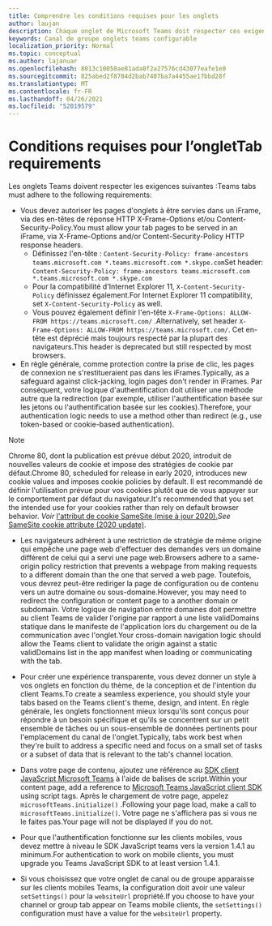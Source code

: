 ```yaml
---
title: Comprendre les conditions requises pour les onglets
author: laujan
description: Chaque onglet de Microsoft Teams doit respecter ces exigences.
keywords: Canal de groupe onglets teams configurable
localization_priority: Normal
ms.topic: conceptual
ms.author: lajanuar
ms.openlocfilehash: 8013c10050ae81ada0f2a27576cd43077eafe1e0
ms.sourcegitcommit: 825abed2f8784d2bab7407ba7a4455ae17bbd28f
ms.translationtype: MT
ms.contentlocale: fr-FR
ms.lasthandoff: 04/26/2021
ms.locfileid: "52019579"
---
```

# <a name="tab-requirements"></a><span data-ttu-id="1fd73-104">Conditions requises pour l’onglet</span><span class="sxs-lookup"><span data-stu-id="1fd73-104">Tab requirements</span></span>

<span data-ttu-id="1fd73-105">Les onglets Teams doivent respecter les exigences suivantes :</span><span class="sxs-lookup"><span data-stu-id="1fd73-105">Teams tabs must adhere to the following requirements:</span></span>

* <span data-ttu-id="1fd73-106">Vous devez autoriser les pages d'onglets à être servies dans un iFrame, via des en-têtes de réponse HTTP X-Frame-Options et/ou Content-Security-Policy.</span><span class="sxs-lookup"><span data-stu-id="1fd73-106">You must allow your tab pages to be served in an iFrame, via X-Frame-Options and/or Content-Security-Policy HTTP response headers.</span></span>
  * <span data-ttu-id="1fd73-107">Définissez l'en-tête : `Content-Security-Policy: frame-ancestors teams.microsoft.com *.teams.microsoft.com *.skype.com`</span><span class="sxs-lookup"><span data-stu-id="1fd73-107">Set header: `Content-Security-Policy: frame-ancestors teams.microsoft.com *.teams.microsoft.com *.skype.com`</span></span>
  * <span data-ttu-id="1fd73-108">Pour la compatibilité d'Internet Explorer 11, `X-Content-Security-Policy` définissez également.</span><span class="sxs-lookup"><span data-stu-id="1fd73-108">For Internet Explorer 11 compatibility, set `X-Content-Security-Policy` as well.</span></span>
  * <span data-ttu-id="1fd73-109">Vous pouvez également définir l'en-tête `X-Frame-Options: ALLOW-FROM https://teams.microsoft.com/` .</span><span class="sxs-lookup"><span data-stu-id="1fd73-109">Alternatively, set header `X-Frame-Options: ALLOW-FROM https://teams.microsoft.com/`.</span></span> <span data-ttu-id="1fd73-110">Cet en-tête est déprécié mais toujours respecté par la plupart des navigateurs.</span><span class="sxs-lookup"><span data-stu-id="1fd73-110">This header is deprecated but still respected by most browsers.</span></span>
* <span data-ttu-id="1fd73-111">En règle générale, comme protection contre la prise de clic, les pages de connexion ne s'restitueraient pas dans les iFrames.</span><span class="sxs-lookup"><span data-stu-id="1fd73-111">Typically, as a safeguard against click-jacking, login pages don't render in iFrames.</span></span> <span data-ttu-id="1fd73-112">Par conséquent, votre logique d'authentification doit utiliser une méthode autre que la redirection (par exemple, utiliser l'authentification basée sur les jetons ou l'authentification basée sur les cookies).</span><span class="sxs-lookup"><span data-stu-id="1fd73-112">Therefore, your authentication logic needs to use a method other than redirect (e.g., use token-based or cookie-based authentication).</span></span>

> [!NOTE]
> <span data-ttu-id="1fd73-113">Chrome 80, dont la publication est prévue début 2020, introduit de nouvelles valeurs de cookie et impose des stratégies de cookie par défaut.</span><span class="sxs-lookup"><span data-stu-id="1fd73-113">Chrome 80, scheduled for release in early 2020, introduces new cookie values and imposes cookie policies by default.</span></span> <span data-ttu-id="1fd73-114">Il est recommandé de définir l'utilisation prévue pour vos cookies plutôt que de vous appuyer sur le comportement par défaut du navigateur.</span><span class="sxs-lookup"><span data-stu-id="1fd73-114">It's recommended that you set the intended use for your cookies rather than rely on default browser behavior.</span></span> <span data-ttu-id="1fd73-115">*Voir* [l'attribut de cookie SameSite (mise à jour 2020).](../../resources/samesite-cookie-update.md)</span><span class="sxs-lookup"><span data-stu-id="1fd73-115">*See* [SameSite cookie attribute (2020 update)](../../resources/samesite-cookie-update.md).</span></span>

* <span data-ttu-id="1fd73-116">Les navigateurs adhèrent à une restriction de stratégie de même origine qui empêche une page web d'effectuer des demandes vers un domaine différent de celui qui a servi une page web.</span><span class="sxs-lookup"><span data-stu-id="1fd73-116">Browsers adhere to a same-origin policy restriction that prevents a webpage from making requests to a different domain than the one that served a web page.</span></span> <span data-ttu-id="1fd73-117">Toutefois, vous devrez peut-être rediriger la page de configuration ou de contenu vers un autre domaine ou sous-domaine.</span><span class="sxs-lookup"><span data-stu-id="1fd73-117">However, you may need to redirect the configuration or content page to a another domain or subdomain.</span></span> <span data-ttu-id="1fd73-118">Votre logique de navigation entre domaines doit permettre au client Teams de valider l'origine par rapport à une liste validDomains statique dans le manifeste de l'application lors du chargement ou de la communication avec l'onglet.</span><span class="sxs-lookup"><span data-stu-id="1fd73-118">Your cross-domain navigation logic should allow the Teams client to validate the origin against a static validDomains list in the app manifest when loading or communicating with the tab.</span></span>

* <span data-ttu-id="1fd73-119">Pour créer une expérience transparente, vous devez donner un style à vos onglets en fonction du thème, de la conception et de l'intention du client Teams.</span><span class="sxs-lookup"><span data-stu-id="1fd73-119">To create a seamless experience, you should style your tabs based on the Teams client's theme, design, and intent.</span></span> <span data-ttu-id="1fd73-120">En règle générale, les onglets fonctionnent mieux lorsqu'ils sont conçus pour répondre à un besoin spécifique et qu'ils se concentrent sur un petit ensemble de tâches ou un sous-ensemble de données pertinents pour l'emplacement du canal de l'onglet.</span><span class="sxs-lookup"><span data-stu-id="1fd73-120">Typically, tabs work best when they're built to address a specific need and focus on a small set of tasks or a subset of data that is relevant to the tab's channel location.</span></span>

* <span data-ttu-id="1fd73-121">Dans votre page de contenu, ajoutez une référence au [SDK client JavaScript Microsoft Teams](/javascript/api/overview/msteams-client) à l'aide de balises de script.</span><span class="sxs-lookup"><span data-stu-id="1fd73-121">Within your content page, add a reference to [Microsoft Teams JavaScript client SDK](/javascript/api/overview/msteams-client) using script tags.</span></span> <span data-ttu-id="1fd73-122">Après le chargement de votre page, appelez `microsoftTeams.initialize()` .</span><span class="sxs-lookup"><span data-stu-id="1fd73-122">Following your page load, make a call to `microsoftTeams.initialize()`.</span></span> <span data-ttu-id="1fd73-123">Votre page ne s'affichera pas si vous ne le faites pas.</span><span class="sxs-lookup"><span data-stu-id="1fd73-123">Your page will not be displayed if you do not.</span></span>

* <span data-ttu-id="1fd73-124">Pour que l'authentification fonctionne sur les clients mobiles, vous devez mettre à niveau le SDK JavaScript teams vers la version 1.4.1 au minimum.</span><span class="sxs-lookup"><span data-stu-id="1fd73-124">For authentication to work on mobile clients, you must upgrade you Teams JavaScript SDK to at least version 1.4.1.</span></span>

* <span data-ttu-id="1fd73-125">Si vous choisissez que votre onglet de canal ou de groupe apparaisse sur les clients mobiles Teams, la configuration doit avoir une valeur `setSettings()` pour la `websiteUrl` propriété.</span><span class="sxs-lookup"><span data-stu-id="1fd73-125">If you choose to have your channel or group tab appear on Teams mobile clients, the `setSettings()` configuration must have a value for the `websiteUrl` property.</span></span>